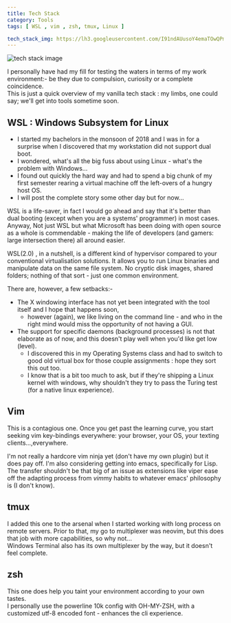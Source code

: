 ```yaml
---
title: Tech Stack
category: Tools
tags: [ WSL , vim , zsh, tmux, Linux ]

tech_stack_img: https://lh3.googleusercontent.com/I91ndAUusoY4emaTOwQPmPPiQf1A4YDX-x1CTle-nici4Py3Nwuy1SmC74AuXzd6gj6R5blLWnqZDEKd2mbfovj5xStnp3yrFyHMav_ksDD3juXqbgXQ_uMFlA7sy9UAUF_xYt-F=w2400
---
```


![tech stack image]({{page.tech_stack_img}})

I personally have had my fill for testing the waters in terms of my work environment:- be they due to compulsion, curiosity or a complete coincidence.  
This is just a quick overview of my vanilla tech stack : my limbs, one could say; we'll get into tools sometime soon.

## WSL : Windows Subsystem for Linux

 - I started my bachelors in the monsoon of 2018 and I was in for a surprise when I discovered that my workstation did not support dual boot. 
 - I wondered, what's all the big fuss about using Linux - what's the problem with Windows... 
 - I found out quickly the hard way and had to spend a big chunk of my first semester rearing a virtual machine off the left-overs of a hungry host OS.
 - I will post the complete story some other day but for now...

WSL is a life-saver, in fact I would go ahead and say that it's better than dual booting (except when you are a systems' programmer) in most cases.   
Anyway, Not just WSL but what Microsoft has been doing with open source as a whole is commendable - making the life of developers (and gamers: large intersection there) all around easier.  

WSL(2.0) , in a nutshell, is a different kind of hypervisor compared to your conventional virtualisation solutions. It allows you to run Linux binaries and manipulate data on the same file system. No cryptic disk images, shared folders; nothing of that sort - just one common environment. 


There are, however, a few setbacks:-
 - The X windowing interface has not yet been integrated with the tool itself and I hope that happens soon,
 	- however (again), we like living on the command line - and who in the right mind would miss the opportunity of not having a GUI.
 - The support for specific daemons (background processes) is not that elaborate as of now, and this doesn't play well when you'd like get low (level). 
 	- I discovered this in my Operating Systems class and had to switch to good old virtual box for those couple assignments : hope they sort this out too.
	- I know that is a bit too much to ask, but if they're shipping a Linux kernel with windows, why shouldn't they try to pass the Turing test (for a native linux experience).

## Vim
 
This is a contagious one. Once you get past the learning curve, you start seeking vim key-bindings everywhere: your browser, your OS, your texting clients...,everywhere.  

I'm not really a hardcore vim ninja yet (don't have my own plugin) but it does pay off. I'm also considering getting into emacs, specifically for Lisp. The transfer shouldn't be that big of an issue as extensions like viper ease off the adapting process from *vim*my habits to whatever  emacs' philosophy is (I don't know).  

## tmux

I added this one to the arsenal when I started working with long process on remote servers. Prior to that, my go to multiplexer was neovim, but this does that job with more capabilities, so why not...  
Windows Terminal also has its own multiplexer by the way, but it doesn't feel complete.  

## zsh

This one does help you taint your environment according to your own tastes.   
I personally use the powerline 10k config with OH-MY-ZSH, with a customized utf-8 encoded font - enhances the cli experience.

